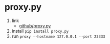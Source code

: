 # proxy.py

1. link
   * [github/proxy.py](https://github.com/abhinavsingh/proxy.py)
2. install `pip install proxy.py`
3. run `proxy --hostname 127.0.0.1 --port 23333`
